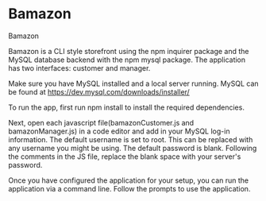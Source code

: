 # Bamazon
Bamazon

Bamazon is a CLI style storefront using the npm inquirer package and the MySQL database backend with the npm mysql package. The application has two interfaces: customer and manager.

Make sure you have MySQL installed and a local server running. MySQL can be found at https://dev.mysql.com/downloads/installer/

To run the app, first run npm install to install the required dependencies. 

Next, open each javascript file(bamazonCustomer.js and bamazonManager.js) in a code editor and add in your MySQL log-in information. 
The default username is set to root. This can be replaced with any username you might be using. The default password is blank. Following the comments in the JS file, replace the blank space with your server's password. 

Once you have configured the application for your setup, you can run the application via a command line. Follow the prompts to use the application. 